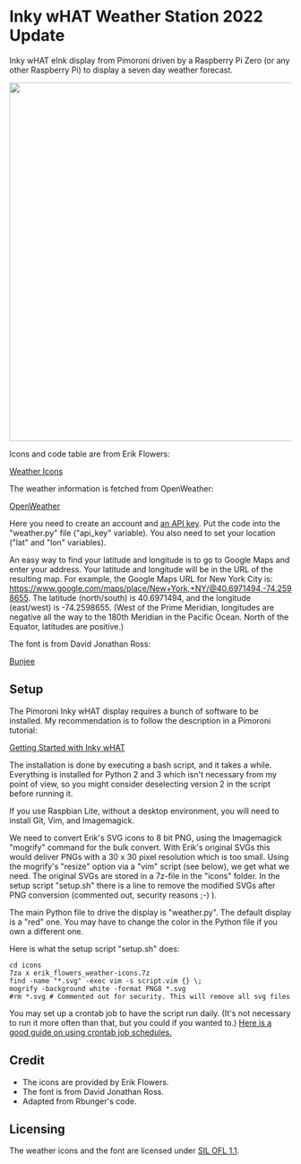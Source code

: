 # Inky wHAT Weather Station 2022 Update

Inky wHAT eInk display from Pimoroni driven by a Raspberry Pi Zero (or any other Raspberry Pi) to display a seven day weather forecast.

<img src="https://www.dropbox.com/s/uhkezjmmvqs427n/IMG_6384.jpg" width="640" align="center">

Icons and code table are from Erik Flowers:

[Weather Icons](https://github.com/erikflowers/weather-icons)

The weather information is fetched from OpenWeather:

[OpenWeather](https://openweathermap.org)

Here you need to create an account and [an API key](https://openweathermap.org/api). Put the code into the "weather.py" file ("api_key" variable). You also need to set your location ("lat" and "lon" variables).

An easy way to find your latitude and longitude is to go to Google Maps and enter your address. Your latitude and longitude will be in the URL of the resulting map. For example, the Google Maps URL for New York City is: https://www.google.com/maps/place/New+York,+NY/@40.6971494,-74.2598655. The latitude (north/south) is 40.6971494, and the longitude (east/west) is -74.2598655. (West of the Prime Meridian, longitudes are negative all the way to the 180th Meridian in the Pacific Ocean. North of the Equator, latitudes are positive.)

The font is from David Jonathan Ross:

[Bunjee](https://github.com/djrrb/bungee)

## Setup

The Pimoroni Inky wHAT display requires a bunch of software to be installed. My recommendation is to follow the description in a Pimoroni tutorial:

[Getting Started with Inky wHAT](https://learn.pimoroni.com/tutorial/sandyj/getting-started-with-inky-what)

The installation is done by executing a bash script, and it takes a while. Everything is installed for Python 2 and 3 which isn't necessary from my point of view, so you might consider deselecting version 2 in the script before running it.

If you use Raspbian Lite, without a desktop environment, you will need to install Git, Vim, and Imagemagick.

We need to convert Erik's SVG icons to 8 bit PNG, using the Imagemagick "mogrify" command for the bulk convert. With Erik's original SVGs this would deliver PNGs with a 30 x 30 pixel resolution which is too small. Using the mogrify's "resize" option via a "vim" script (see below), we get what we need. The original SVGs are stored in a 7z-file in the "icons" folder. In the setup script "setup.sh" there is a line to remove the modified SVGs after PNG conversion (commented out, security reasons ;-) ).

The main Python file to drive the display is "weather.py". The default display is a "red" one. You may have to change the color in the Python file if you own a different one.

Here is what the setup script "setup.sh" does:

```
cd icons
7za x erik_flowers_weather-icons.7z
find -name "*.svg" -exec vim -s script.vim {} \;
mogrify -background white -format PNG8 *.svg
#rm *.svg # Commented out for security. This will remove all svg files
```
You may set up a crontab job to have the script run daily. (It's not necessary to run it more often than that, but you could if you wanted to.) [Here is a good guide on using crontab job schedules.](https://towardsdatascience.com/how-to-schedule-python-scripts-with-cron-the-only-guide-youll-ever-need-deea2df63b4e)

## Credit

* The icons are provided by Erik Flowers.
* The font is from David Jonathan Ross.
* Adapted from Rbunger's code.

## Licensing

The weather icons and the font are licensed under [SIL OFL 1.1](http://scripts.sil.org/OFL).
